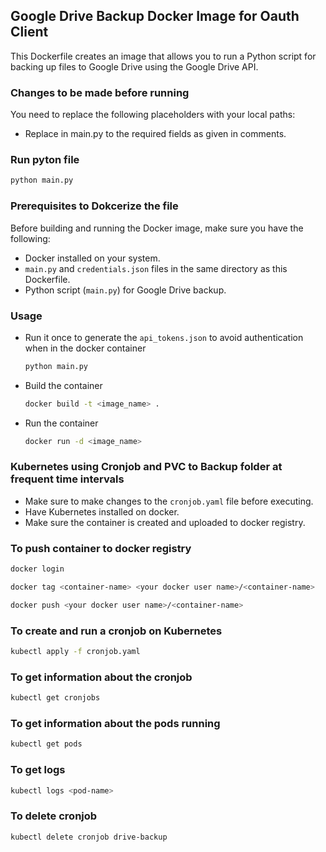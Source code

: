 ## Google Drive Backup Docker Image for Oauth Client

This Dockerfile creates an image that allows you to run a Python script for backing up files to Google Drive using the Google Drive API.

### Changes to be made before running

You need to replace the following placeholders with your local paths:

- Replace <tags> in main.py to the required fields as given in comments.

### Run pyton file
  ```bash
  python main.py
  ```

### Prerequisites to Dokcerize the file

Before building and running the Docker image, make sure you have the following:

- Docker installed on your system.
- `main.py` and `credentials.json` files in the same directory as this Dockerfile.
- Python script (`main.py`) for Google Drive backup.

### Usage

- Run it once to generate the `api_tokens.json` to avoid authentication when in the docker container
  ```bash
  python main.py
  ```

- Build the container
  ```bash
  docker build -t <image_name> .
  ```
- Run the container
  ```bash
  docker run -d <image_name>
  ```
### Kubernetes using Cronjob and PVC to Backup folder at frequent time intervals
- Make sure to make changes to the `cronjob.yaml` file before executing.
- Have Kubernetes installed on docker.
- Make sure the container is created and uploaded to docker registry.

### To push container to docker registry
```bash
docker login
```
```bash
docker tag <container-name> <your docker user name>/<container-name>
```
```bash
docker push <your docker user name>/<container-name>
```

### To create and run a cronjob on Kubernetes
```bash
kubectl apply -f cronjob.yaml
```
### To get information about the cronjob
```bash
kubectl get cronjobs
```
### To get information about the pods running
```bash
kubectl get pods
```
### To get logs 
```bash
kubectl logs <pod-name>
```
### To delete cronjob
```bash
kubectl delete cronjob drive-backup
```




  

